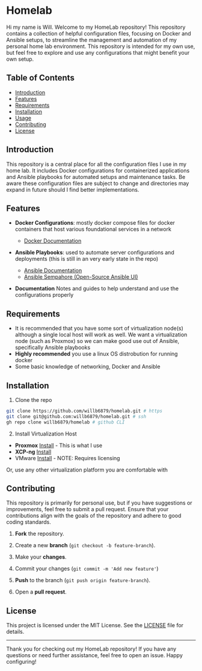 # Homelab
Hi my name is Will. Welcome to my HomeLab repository! This repository contains a collection of helpful configuration files, focusing on Docker and Ansible setups, to streamline the management and automation of my personal home lab environment. This repository is intended for my own use, but feel free to explore and use any configurations that might benefit your own setup.

## Table of Contents
* [Introduction](#introduction)
* [Features](#features)
* [Requirements](#requirements)
* [Installation](#installation)
* [Usage](#usage)
* [Contributing](#contributing)
* [License](#license)

## Introduction
This repository is a central place for all the configuration files I use in my home lab. It includes Docker configurations for containerized applications and Ansible playbooks for automated setups and maintenance tasks. Be aware these configuration files are subject to change and directories may expand in future should I find better implementations.

## Features
* **Docker Configurations**: mostly docker compose files for docker containers that host various foundational services in a network

    * <a href="https://docs.docker.com/" target="_blank" rel="noopener noreferrer">Docker Documentation</a>

* **Ansible Playbooks**: used to automate server configurations and deployments (this is still in an very early state in the repo)

    * <a href="https://docs.ansible.com/" target="_blank" rel="noopener noreferrer">Ansible Documentation</a>
    * <a href="https://github.com/semaphoreui/semaphore" target="_blank" rel="noopener noreferrer">Ansible Sempahore (Open-Source Ansible UI)</a>
* **Documentation** Notes and guides to help understand and use the configurations properly

## Requirements
* It is recommended that you have some sort of virtualization node(s) although a single local host will work as well. We want a virtualization node (such as Proxmox) so we can make good use out of Ansible, specifically Ansible playbooks
* **Highly recommended** you use a linux OS distrobution for running docker
* Some basic knowledge of networking, Docker and Ansible

## Installation
1. Clone the repo
```bash
git clone https://github.com/willb6879/homelab.git # https
git clone git@github.com:willb6879/homelab.git # ssh
gh repo clone willb6879/homelab # github CLI
```

2. Install Virtualization Host
* **Proxmox** <a href="https://www.proxmox.com/en/proxmox-virtual-environment/get-started" target="_blank" rel="noopener noreferrer">Install</a> - This is what I use
* **XCP-ng** <a href="https://docs.xcp-ng.org/installation/install-xcp-ng/" target="_blank" rel="noopener noreferrer">Install</a>
* VMware <a href="https://www.vmware.com/tryvmware_tpl/hypervisor7.html" target="_blank" rel="noopener noreferrer">Install</a>  - NOTE: Requires licensing


Or, use any other virtualization platform you are comfortable with

## Contributing
This repository is primarily for personal use, but if you have suggestions or improvements, feel free to submit a pull request. Ensure that your contributions align with the goals of the repository and adhere to good coding standards.

1. **Fork** the repository.

2.  Create a new **branch** (```git checkout -b feature-branch```).

3. Make your **changes**.
4. Commit your changes (```git commit -m 'Add new feature'```)
5. **Push** to the branch (```git push origin feature-branch```).
6. Open a **pull request**.

## License
This project is licensed under the MIT License. See the [LICENSE](https://github.com/willb6879/homelab/blob/main/LICENSE) file for details.


---

Thank you for checking out my HomeLab repository! If you have any questions or need further assistance, feel free to open an issue. Happy configuring!
